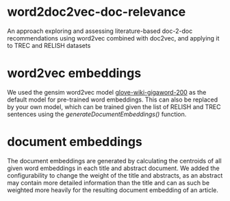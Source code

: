 # word2doc2vec-doc-relevance
An approach exploring and assessing literature-based doc-2-doc recommendations using word2vec combined with doc2vec, and applying it to TREC and RELISH datasets

# word2vec embeddings
We used the gensim word2vec model [glove-wiki-gigaword-200](https://nlp.stanford.edu/projects/glove/) as the default model for pre-trained word embeddings.
This can also be replaced by your own model, which can be trained given the list of RELISH and TREC sentences using the <em>generateDocumentEmbeddings()</em> function.

# document embeddings
The document embeddings are generated by calculating the centroids of all given word embeddings in each title and abstract document. We added the configurability to change the weight of the title and abstracts, as an abstract may contain more detailed information than the title and can as such be weighted more heavily for the resulting document embedding of an article.
